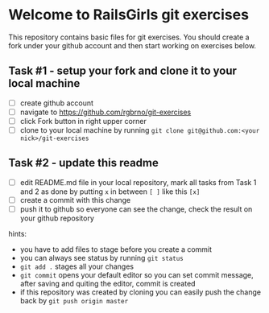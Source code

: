 # Welcome to RailsGirls git exercises

This repository contains basic files for git exercises. You should create a fork under your github account and then start working on exercises below.

## Task #1 - setup your fork and clone it to your local machine

- [ ] create github account
- [ ] navigate to https://github.com/rgbrno/git-exercises
- [ ] click Fork button in right upper corner
- [ ] clone to your local machine by running `git clone git@github.com:<your nick>/git-exercises`

## Task #2 - update this readme

- [ ] edit README.md file in your local repository, mark all tasks from Task 1 and 2 as done by putting `x` in between `[ ]` like this `[x]`
- [ ] create a commit with this change
- [ ] push it to github so everyone can see the change, check the result on your github repository

hints:
* you have to add files to stage before you create a commit
* you can always see status by running `git status`
* `git add .` stages all your changes
* `git commit` opens your default editor so you can set commit message, after saving and quiting the editor, commit is created
* if this repository was created by cloning you can easily push the change back by `git push origin master`
